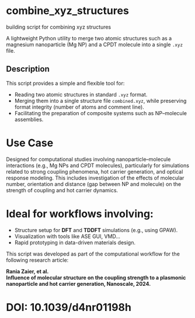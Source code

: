 # combine_xyz_structures
building script for combining xyz structures

A lightweight Python utility to merge two atomic structures such as a magnesium nanoparticle (Mg NP) and a CPDT molecule into a single `.xyz` file.

## Description

This script provides a simple and flexible tool for:

- Reading two atomic structures in standard `.xyz` format.
- Merging them into a single structure file `combined.xyz`, while preserving format integrity (number of atoms and comment line).
- Facilitating the preparation of composite systems such as NP–molecule assemblies.

# Use Case

Designed for computational studies involving nanoparticle–molecule interactions (e.g., Mg NPs and CPDT molecules), particularly for simulations related to strong coupling phenomena, hot carrier generation, and optical response modeling. This includes investigation of the effects of molecular number, orientation and distance (gap between NP and molecule) on the strength of coupling and hot carrier dynamics.

# Ideal for workflows involving:

- Structure setup for **DFT** and **TDDFT** simulations (e.g., using GPAW).
- Visualization with tools like ASE GUI, VMD...
- Rapid prototyping in data-driven materials design.

This script was developed as part of the computational workflow for the following research article:

**Rania Zaier, et al.**  
**Influence of molecular structure on the coupling strength to a plasmonic nanoparticle and hot carrier generation, Nanoscale, 2024.**  
# DOI: 10.1039/d4nr01198h
